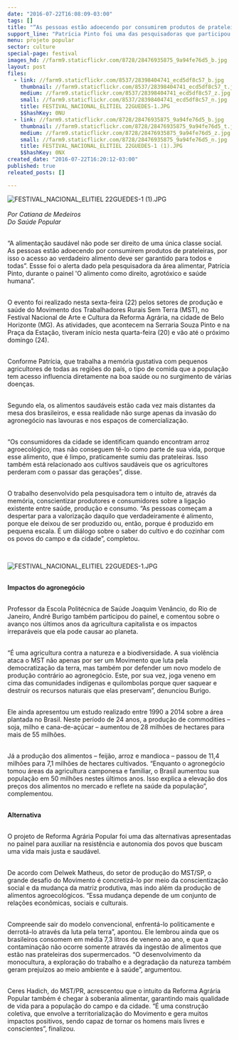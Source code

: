 ```yaml
---
date: "2016-07-22T16:08:09-03:00"
tags: []
title: "“As pessoas estão adoecendo por consumirem produtos de prateleiras”, alerta pesquisadora"
support_line: "Patrícia Pinto foi uma das pesquisadoras que participou do painel 'O alimento como direito, agrotóxico e saúde humana”, durante o Festival Nacional de Arte e Cultura da Reforma Agrária, em Belo Horizonte (MG)."
menu: projeto popular
sector: culture
special-page: festival
images_hd: //farm9.staticflickr.com/8728/28476935875_9a94fe76d5_b.jpg
layout: post
files:
  - link: //farm9.staticflickr.com/8537/28398404741_ecd5df8c57_b.jpg
    thumbnail: //farm9.staticflickr.com/8537/28398404741_ecd5df8c57_t.jpg
    medium: //farm9.staticflickr.com/8537/28398404741_ecd5df8c57_z.jpg
    small: //farm9.staticflickr.com/8537/28398404741_ecd5df8c57_n.jpg
    title: FESTIVAL_NACIONAL_ELITIEL 22GUEDES-1.JPG
    $$hashKey: 0NU
  - link: //farm9.staticflickr.com/8728/28476935875_9a94fe76d5_b.jpg
    thumbnail: //farm9.staticflickr.com/8728/28476935875_9a94fe76d5_t.jpg
    medium: //farm9.staticflickr.com/8728/28476935875_9a94fe76d5_z.jpg
    small: //farm9.staticflickr.com/8728/28476935875_9a94fe76d5_n.jpg
    title: FESTIVAL_NACIONAL_ELITIEL 22GUEDES-1 (1).JPG
    $$hashKey: 0NX
created_date: "2016-07-22T16:20:12-03:00"
published: true
releated_posts: []

---
```

<p><img alt="FESTIVAL_NACIONAL_ELITIEL 22GUEDES-1 (1).JPG" src="//farm9.staticflickr.com/8728/28476935875_9a94fe76d5_b.jpg" /><br />
<br />
<em>Por Catiana de Medeiros<br />
Do Sa&uacute;de Popular</em></p>

<p><br />
&ldquo;A alimenta&ccedil;&atilde;o saud&aacute;vel n&atilde;o pode ser direito de uma &uacute;nica classe social. As pessoas est&atilde;o adoecendo por consumirem produtos de prateleiras, por isso o acesso ao verdadeiro alimento deve ser garantido para todos e todas&rdquo;. Essse foi o alerta dado pela pesquisadora da &aacute;rea alimentar, Patr&iacute;cia Pinto, durante o painel &#39;O alimento como direito, agrot&oacute;xico e sa&uacute;de humana&rdquo;.&nbsp;</p>

<p><br />
O evento foi realizado nesta sexta-feira (22) pelos setores de produ&ccedil;&atilde;o e sa&uacute;de do Movimento dos Trabalhadores Rurais Sem Terra (MST), no Festival Nacional de Arte e Cultura da Reforma Agr&aacute;ria, na cidade de Belo Horizonte (MG). As atividades, que acontecem na Serraria Souza Pinto e na Pra&ccedil;a da Esta&ccedil;&atilde;o, tiveram in&iacute;cio nesta quarta-feira (20) e v&atilde;o at&eacute; o pr&oacute;ximo domingo (24).</p>

<p><br />
Conforme Patr&iacute;cia, que trabalha a mem&oacute;ria gustativa com pequenos agricultores de todas as regi&otilde;es do pa&iacute;s, o tipo de comida que a popula&ccedil;&atilde;o tem acesso influencia diretamente na boa sa&uacute;de ou no surgimento de v&aacute;rias doen&ccedil;as.&nbsp;</p>

<p><br />
Segundo ela, os alimentos saud&aacute;veis est&atilde;o cada vez mais distantes da mesa dos brasileiros, e essa realidade n&atilde;o surge apenas da invas&atilde;o do agroneg&oacute;cio nas lavouras e nos espa&ccedil;os de comercializa&ccedil;&atilde;o.&nbsp;</p>

<p><br />
&ldquo;Os consumidores da cidade se identificam quando encontram arroz agroecol&oacute;gico, mas n&atilde;o conseguem t&ecirc;-lo como parte de sua vida, porque esse alimento, que &eacute; limpo, praticamente sumiu das prateleiras. Isso tamb&eacute;m est&aacute; relacionado aos cultivos saud&aacute;veis que os agricultores perderam com o passar das gera&ccedil;&otilde;es&rdquo;, disse.</p>

<p><br />
O trabalho desenvolvido pela pesquisadora tem o intuito de, atrav&eacute;s da mem&oacute;ria, conscientizar produtores e consumidores sobre a liga&ccedil;&atilde;o existente entre sa&uacute;de, produ&ccedil;&atilde;o e consumo. &ldquo;As pessoas come&ccedil;am a despertar para a valoriza&ccedil;&atilde;o daquilo que verdadeiramente &eacute; alimento, porque ele deixou de ser produzido ou, ent&atilde;o, porque &eacute; produzido em pequena escala. &Eacute; um di&aacute;logo sobre o saber do cultivo e do cozinhar com os povos do campo e da cidade&rdquo;, completou.</p>

<p>&nbsp;</p>

<p><img alt="FESTIVAL_NACIONAL_ELITIEL 22GUEDES-1.JPG" src="//farm9.staticflickr.com/8537/28398404741_ecd5df8c57_b.jpg" /></p>

<p><br />
<strong>Impactos do agroneg&oacute;cio</strong></p>

<p><br />
Professor da Escola Polit&eacute;cnica de Sa&uacute;de Joaquim Ven&acirc;ncio, do Rio de Janeiro, Andr&eacute; Burigo tamb&eacute;m participou do painel, e comentou sobre o avan&ccedil;o nos &uacute;ltimos anos da agricultura capitalista e os impactos irrepar&aacute;veis que ela pode causar ao planeta.&nbsp;</p>

<p><br />
&ldquo;&Eacute; uma agricultura contra a natureza e a biodiversidade. A sua viol&ecirc;ncia ataca o MST n&atilde;o apenas por ser um Movimento que luta pela democratiza&ccedil;&atilde;o da terra, mas tamb&eacute;m por defender um novo modelo de produ&ccedil;&atilde;o contr&aacute;rio ao agroneg&oacute;cio. Este, por sua vez, joga veneno em cima das comunidades ind&iacute;genas e quilombolas porque quer saquear e destruir os recursos naturais que elas preservam&rdquo;, denunciou Burigo.</p>

<p><br />
Ele ainda apresentou um estudo realizado entre 1990 a 2014 sobre a &aacute;rea plantada no Brasil. Neste per&iacute;odo de 24 anos, a produ&ccedil;&atilde;o de commodities &ndash; soja, milho e cana-de-a&ccedil;&uacute;car &ndash; aumentou de 28 milh&otilde;es de hectares para mais de 55 milh&otilde;es.&nbsp;</p>

<p><br />
J&aacute; a produ&ccedil;&atilde;o dos alimentos &ndash; feij&atilde;o, arroz e mandioca &ndash; passou de 11,4 milh&otilde;es para 7,1 milh&otilde;es de hectares cultivados. &ldquo;Enquanto o agroneg&oacute;cio tomou &aacute;reas da agricultura camponesa e familiar, o Brasil aumentou sua popula&ccedil;&atilde;o em 50 milh&otilde;es nestes &uacute;ltimos anos. Isso explica a eleva&ccedil;&atilde;o dos pre&ccedil;os dos alimentos no mercado e reflete na sa&uacute;de da popula&ccedil;&atilde;o&rdquo;, complementou.</p>

<p><br />
<strong>Alternativa</strong></p>

<p><br />
O projeto de Reforma Agr&aacute;ria Popular foi uma das alternativas apresentadas no painel para auxiliar na resist&ecirc;ncia e autonomia dos povos que buscam uma vida mais justa e saud&aacute;vel.&nbsp;</p>

<p><br />
De acordo com Delwek Matheus, do setor de produ&ccedil;&atilde;o do MST/SP, o grande desafio do Movimento &eacute; concretiz&aacute;-lo por meio da conscientiza&ccedil;&atilde;o social e da mudan&ccedil;a da matriz produtiva, mas indo al&eacute;m da produ&ccedil;&atilde;o de alimentos agroecol&oacute;gicos. &ldquo;Essa mudan&ccedil;a depende de um conjunto de rela&ccedil;&otilde;es econ&ocirc;micas, sociais e culturais.</p>

<p><br />
Compreende sair do modelo convencional, enfrent&aacute;-lo politicamente e derrot&aacute;-lo atrav&eacute;s da luta pela terra&rdquo;, apontou.&nbsp;Ele lembrou ainda que os brasileiros consomem em m&eacute;dia 7,3 litros de veneno ao ano, e que a contamina&ccedil;&atilde;o n&atilde;o ocorre somente atrav&eacute;s da ingest&atilde;o de alimentos que est&atilde;o nas prateleiras dos supermercados. &ldquo;O desenvolvimento da monocultura, a explora&ccedil;&atilde;o do trabalho e a degrada&ccedil;&atilde;o da natureza tamb&eacute;m geram preju&iacute;zos ao meio ambiente e &agrave; sa&uacute;de&rdquo;, argumentou.</p>

<p><br />
Ceres Hadich, do MST/PR, acrescentou que o intuito da Reforma Agr&aacute;ria Popular tamb&eacute;m &eacute; chegar &agrave; soberania alimentar, garantindo mais qualidade de vida para a popula&ccedil;&atilde;o do campo e da cidade. &ldquo;&Eacute; uma constru&ccedil;&atilde;o coletiva, que envolve a territorializa&ccedil;&atilde;o do Movimento e gera muitos impactos positivos, sendo capaz de tornar os homens mais livres e conscientes&rdquo;, finalizou.</p>

<p>&nbsp;</p>
